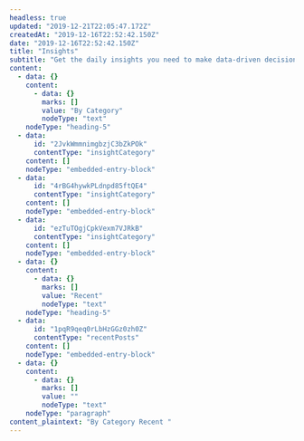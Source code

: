 ```yaml
---
headless: true
updated: "2019-12-21T22:05:47.172Z"
createdAt: "2019-12-16T22:52:42.150Z"
date: "2019-12-16T22:52:42.150Z"
title: "Insights"
subtitle: "Get the daily insights you need to make data-driven decisions."
content:
  - data: {}
    content:
      - data: {}
        marks: []
        value: "By Category"
        nodeType: "text"
    nodeType: "heading-5"
  - data:
      id: "2JvkWmmnimgbzjC3bZkPOk"
      contentType: "insightCategory"
    content: []
    nodeType: "embedded-entry-block"
  - data:
      id: "4rBG4hywkPLdnpd85ftQE4"
      contentType: "insightCategory"
    content: []
    nodeType: "embedded-entry-block"
  - data:
      id: "ezTuTOgjCpkVexm7VJRkB"
      contentType: "insightCategory"
    content: []
    nodeType: "embedded-entry-block"
  - data: {}
    content:
      - data: {}
        marks: []
        value: "Recent"
        nodeType: "text"
    nodeType: "heading-5"
  - data:
      id: "1pqR9qeq0rLbHzGGz0zh0Z"
      contentType: "recentPosts"
    content: []
    nodeType: "embedded-entry-block"
  - data: {}
    content:
      - data: {}
        marks: []
        value: ""
        nodeType: "text"
    nodeType: "paragraph"
content_plaintext: "By Category Recent "
---
```

